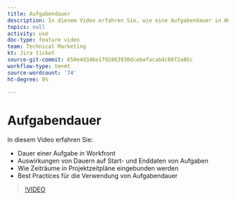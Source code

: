 ```yaml
---
title: Aufgabendauer
description: In diesem Video erfahren Sie, wie eine Aufgabendauer in Workfront ist, wie Dauern die Start- und Enddaten von Aufgaben beeinflussen, wie Dauern in Projektzeitpläne eingebunden werden und welche Best Practices für die Verwendung von Aufgabendauer gelten.
topics: null
activity: use
doc-type: feature video
team: Technical Marketing
kt: Jira ticket
source-git-commit: 650e4d346e1792863930dcebafacab4c88f2a8bc
workflow-type: tm+mt
source-wordcount: '74'
ht-degree: 0%

---
```


# Aufgabendauer

In diesem Video erfahren Sie:

* Dauer einer Aufgabe in Workfront
* Auswirkungen von Dauern auf Start- und Enddaten von Aufgaben
* Wie Zeiträume in Projektzeitpläne eingebunden werden
* Best Practices für die Verwendung von Aufgabendauer

>[!VIDEO](https://video.tv.adobe.com/v/335089/?quality=12&learn=on)